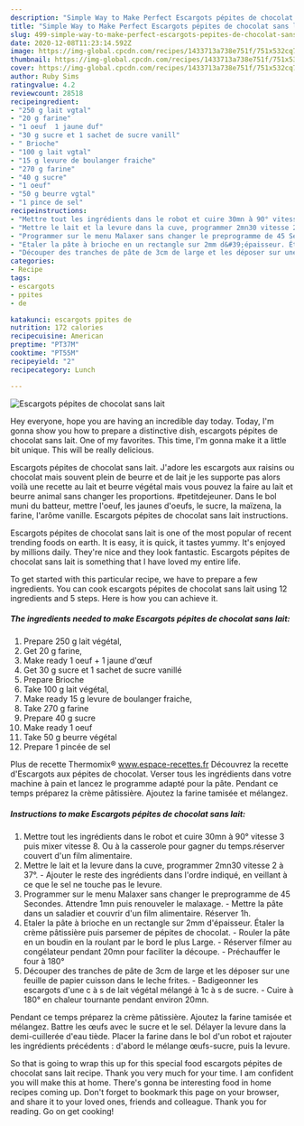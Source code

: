```yaml
---
description: "Simple Way to Make Perfect Escargots pépites de chocolat sans lait"
title: "Simple Way to Make Perfect Escargots pépites de chocolat sans lait"
slug: 499-simple-way-to-make-perfect-escargots-pepites-de-chocolat-sans-lait
date: 2020-12-08T11:23:14.592Z
image: https://img-global.cpcdn.com/recipes/1433713a738e751f/751x532cq70/escargots-pepites-de-chocolat-sans-lait-photo-principale-de-la-recette.jpg
thumbnail: https://img-global.cpcdn.com/recipes/1433713a738e751f/751x532cq70/escargots-pepites-de-chocolat-sans-lait-photo-principale-de-la-recette.jpg
cover: https://img-global.cpcdn.com/recipes/1433713a738e751f/751x532cq70/escargots-pepites-de-chocolat-sans-lait-photo-principale-de-la-recette.jpg
author: Ruby Sims
ratingvalue: 4.2
reviewcount: 28518
recipeingredient:
- "250 g lait vgtal"
- "20 g farine"
- "1 oeuf  1 jaune duf"
- "30 g sucre et 1 sachet de sucre vanill"
- " Brioche"
- "100 g lait vgtal"
- "15 g levure de boulanger fraiche"
- "270 g farine"
- "40 g sucre"
- "1 oeuf"
- "50 g beurre vgtal"
- "1 pince de sel"
recipeinstructions:
- "Mettre tout les ingrédients dans le robot et cuire 30mn à 90° vitesse 3 puis mixer vitesse 8. Ou à la casserole pour gagner du temps.réserver couvert d&#39;un film alimentaire."
- "Mettre le lait et la levure dans la cuve, programmer 2mn30 vitesse 2 à 37°. Ajouter le reste des ingrédients dans l&#39;ordre indiqué, en veillant à ce que le sel ne touche pas le levure."
- "Programmer sur le menu Malaxer sans changer le preprogramme de 45 Secondes. Attendre 1mn puis renouveler le malaxage. Mettre la pâte dans un saladier et couvrir d&#39;un film alimentaire. Réserver 1h."
- "Etaler la pâte à brioche en un rectangle sur 2mm d&#39;épaisseur. Étaler la crème pâtissière puis parsemer de pépites de chocolat. Rouler la pâte en un boudin en la roulant par le bord le plus Large. Réserver filmer au congélateur pendant 20mn pour faciliter la découpe. Préchauffer le four à 180°"
- "Découper des tranches de pâte de 3cm de large et les déposer sur une feuille de papier cuisson dans le leche frites. Badigeonner les escargots d&#39;une c à s de lait végétal mélangé à 1c à s de sucre. Cuire à 180° en chaleur tournante pendant environ 20mn."
categories:
- Recipe
tags:
- escargots
- ppites
- de

katakunci: escargots ppites de 
nutrition: 172 calories
recipecuisine: American
preptime: "PT37M"
cooktime: "PT55M"
recipeyield: "2"
recipecategory: Lunch

---
```



![Escargots pépites de chocolat sans lait](https://img-global.cpcdn.com/recipes/1433713a738e751f/751x532cq70/escargots-pepites-de-chocolat-sans-lait-photo-principale-de-la-recette.jpg)

Hey everyone, hope you are having an incredible day today. Today, I'm gonna show you how to prepare a distinctive dish, escargots pépites de chocolat sans lait. One of my favorites. This time, I'm gonna make it a little bit unique. This will be really delicious.

Escargots pépites de chocolat sans lait. J&#39;adore les escargots aux raisins ou chocolat mais souvent plein de beurre et de lait je les supporte pas alors voilà une recette au lait et beurre végétal mais vous pouvez la faire au lait et beurre animal sans changer les proportions. #petitdejeuner. Dans le bol muni du batteur, mettre l&#39;oeuf, les jaunes d&#39;oeufs, le sucre, la maïzena, la farine, l&#39;arôme vanille. Escargots pépites de chocolat sans lait instructions.

Escargots pépites de chocolat sans lait is one of the most popular of recent trending foods on earth. It is easy, it is quick, it tastes yummy. It's enjoyed by millions daily. They're nice and they look fantastic. Escargots pépites de chocolat sans lait is something that I have loved my entire life.


To get started with this particular recipe, we have to prepare a few ingredients. You can cook escargots pépites de chocolat sans lait using 12 ingredients and 5 steps. Here is how you can achieve it.

<!--inarticleads1-->

##### The ingredients needed to make Escargots pépites de chocolat sans lait:

1. Prepare 250 g lait végétal,
1. Get 20 g farine,
1. Make ready 1 oeuf + 1 jaune d&#39;œuf
1. Get 30 g sucre et 1 sachet de sucre vanillé
1. Prepare  Brioche
1. Take 100 g lait végétal,
1. Make ready 15 g levure de boulanger fraiche,
1. Take 270 g farine
1. Prepare 40 g sucre
1. Make ready 1 oeuf
1. Take 50 g beurre végétal
1. Prepare 1 pincée de sel


Plus de recette Thermomix® www.espace-recettes.fr Découvrez la recette d&#39;Escargots aux pépites de chocolat. Verser tous les ingrédients dans votre machine à pain et lancez le programme adapté pour la pâte. Pendant ce temps préparez la crème pâtissière. Ajoutez la farine tamisée et mélangez. 

<!--inarticleads2-->

##### Instructions to make Escargots pépites de chocolat sans lait:

1. Mettre tout les ingrédients dans le robot et cuire 30mn à 90° vitesse 3 puis mixer vitesse 8. Ou à la casserole pour gagner du temps.réserver couvert d&#39;un film alimentaire.
1. Mettre le lait et la levure dans la cuve, programmer 2mn30 vitesse 2 à 37°. - Ajouter le reste des ingrédients dans l&#39;ordre indiqué, en veillant à ce que le sel ne touche pas le levure.
1. Programmer sur le menu Malaxer sans changer le preprogramme de 45 Secondes. Attendre 1mn puis renouveler le malaxage. - Mettre la pâte dans un saladier et couvrir d&#39;un film alimentaire. Réserver 1h.
1. Etaler la pâte à brioche en un rectangle sur 2mm d&#39;épaisseur. Étaler la crème pâtissière puis parsemer de pépites de chocolat. - Rouler la pâte en un boudin en la roulant par le bord le plus Large. - Réserver filmer au congélateur pendant 20mn pour faciliter la découpe. - Préchauffer le four à 180°
1. Découper des tranches de pâte de 3cm de large et les déposer sur une feuille de papier cuisson dans le leche frites. - Badigeonner les escargots d&#39;une c à s de lait végétal mélangé à 1c à s de sucre. - Cuire à 180° en chaleur tournante pendant environ 20mn.


Pendant ce temps préparez la crème pâtissière. Ajoutez la farine tamisée et mélangez. Battre les œufs avec le sucre et le sel. Délayer la levure dans la demi-cuillerée d&#39;eau tiède. Placer la farine dans le bol d&#39;un robot et rajouter les ingrédients précédents : d&#39;abord le mélange œufs-sucre, puis la levure. 

So that is going to wrap this up for this special food escargots pépites de chocolat sans lait recipe. Thank you very much for your time. I am confident you will make this at home. There's gonna be interesting food in home recipes coming up. Don't forget to bookmark this page on your browser, and share it to your loved ones, friends and colleague. Thank you for reading. Go on get cooking!
